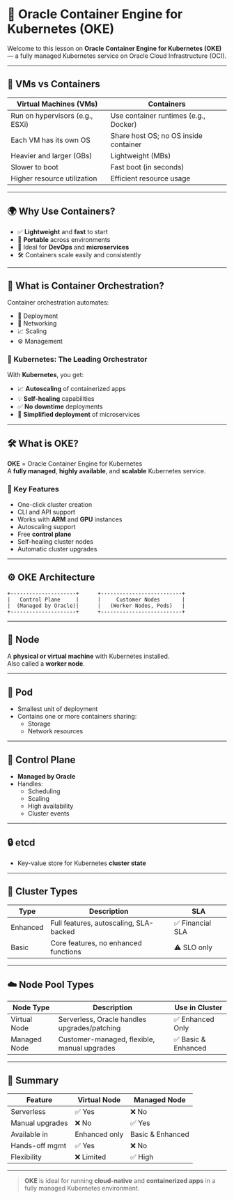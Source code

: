 # 🚀 Oracle Container Engine for Kubernetes (OKE)

Welcome to this lesson on **Oracle Container Engine for Kubernetes (OKE)** — a fully managed Kubernetes service on Oracle Cloud Infrastructure (OCI).

---

## 🧱 VMs vs Containers

| Virtual Machines (VMs)                | Containers                          |
|--------------------------------------|-------------------------------------|
| Run on hypervisors (e.g., ESXi)      | Use container runtimes (e.g., Docker) |
| Each VM has its own OS               | Share host OS; no OS inside container |
| Heavier and larger (GBs)             | Lightweight (MBs)                   |
| Slower to boot                       | Fast boot (in seconds)              |
| Higher resource utilization          | Efficient resource usage            |

---

## 🌍 Why Use Containers?

- ✅ **Lightweight** and **fast** to start
- 🔁 **Portable** across environments
- 🧪 Ideal for **DevOps** and **microservices**
- 🛠️ Containers scale easily and consistently

---

## 🔄 What is Container Orchestration?

Container orchestration automates:

- 🔧 Deployment  
- 📡 Networking  
- 📈 Scaling  
- ⚙️ Management

### 🧠 Kubernetes: The Leading Orchestrator

With **Kubernetes**, you get:

- 📈 **Autoscaling** of containerized apps
- 💡 **Self-healing** capabilities
- ✅ **No downtime** deployments
- 🧩 **Simplified deployment** of microservices

---

## 🛠️ What is OKE?

**OKE** = Oracle Container Engine for Kubernetes  
A **fully managed**, **highly available**, and **scalable** Kubernetes service.

### 🔑 Key Features

- One-click cluster creation
- CLI and API support
- Works with **ARM** and **GPU** instances
- Autoscaling support
- Free **control plane**
- Self-healing cluster nodes
- Automatic cluster upgrades

---

## ⚙️ OKE Architecture

```text
+---------------------+      +--------------------------+
|   Control Plane     |      |     Customer Nodes       |
|  (Managed by Oracle)|      |   (Worker Nodes, Pods)   |
+---------------------+      +--------------------------+
```

---

## 🧱 Node
A **physical or virtual machine** with Kubernetes installed.  
Also called a **worker node**.

---

## 🧩 Pod
- Smallest unit of deployment  
- Contains one or more containers sharing:
  - Storage
  - Network resources

---

## 🧠 Control Plane
- **Managed by Oracle**
- Handles:
  - Scheduling
  - Scaling
  - High availability
  - Cluster events

---

## 🔒 etcd
- Key-value store for Kubernetes **cluster state**

---

## 🧰 Cluster Types

| Type      | Description                                | SLA                |
|-----------|--------------------------------------------|--------------------|
| Enhanced  | Full features, autoscaling, SLA-backed     | ✅ Financial SLA    |
| Basic     | Core features, no enhanced functions       | ⚠️ SLO only         |

---

## ☁️ Node Pool Types

| Node Type     | Description                                      | Use in Cluster       |
|---------------|--------------------------------------------------|----------------------|
| Virtual Node  | Serverless, Oracle handles upgrades/patching     | ✅ Enhanced Only      |
| Managed Node  | Customer-managed, flexible, manual upgrades      | ✅ Basic & Enhanced   |

---

## 🧠 Summary

| Feature           | Virtual Node | Managed Node       |
|-------------------|--------------|--------------------|
| Serverless        | ✅ Yes       | ❌ No              |
| Manual upgrades   | ❌ No        | ✅ Yes             |
| Available in      | Enhanced only| Basic & Enhanced   |
| Hands-off mgmt    | ✅ Yes       | ❌ No              |
| Flexibility       | ❌ Limited   | ✅ High            |

---

> **OKE** is ideal for running **cloud-native** and **containerized apps** in a fully managed Kubernetes environment.
